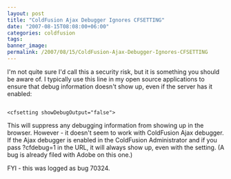 ```yaml
---
layout: post
title: "ColdFusion Ajax Debugger Ignores CFSETTING"
date: "2007-08-15T08:08:00+06:00"
categories: coldfusion 
tags: 
banner_image: 
permalink: /2007/08/15/ColdFusion-Ajax-Debugger-Ignores-CFSETTING
---
```


I'm not quite sure I'd call this a security risk, but it is something you should be aware of. I typically use this line in my open source applications to ensure that debug information doesn't show up, even if the server has it enabled:

<code>
&lt;cfsetting showDebugOutput="false"&gt;
</code>

This will suppress any debugging information from showing up in the browser. However - it doesn't seem to work with ColdFusion Ajax debugger. If the Ajax debugger is enabled in the ColdFusion Administrator and if you pass ?cfdebug=1 in the URL, it will always show up, even with the setting. (A bug is already filed with Adobe on this one.)

FYI - this was logged as bug 70324.